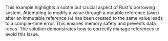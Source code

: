 This example highlights a subtle but crucial aspect of Rust's borrowing system.  Attempting to modify a value through a mutable reference (`&mut`) after an immutable reference (`&`) has been created to the same value leads to a compile-time error.  This ensures memory safety and prevents data races.  The solution demonstrates how to correctly manage references to avoid this issue.